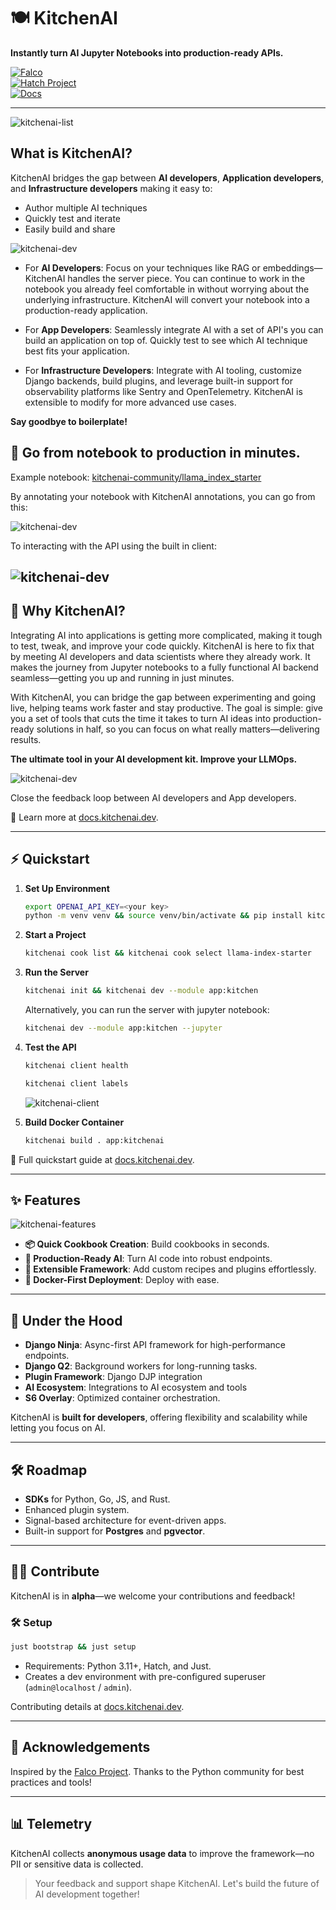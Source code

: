 # 🍽️ KitchenAI  

**Instantly turn AI Jupyter Notebooks into production-ready APIs.**  

[![Falco](https://img.shields.io/badge/built%20with-falco-success)](https://github.com/Tobi-De/falco)  
[![Hatch Project](https://img.shields.io/badge/%F0%9F%A5%9A-Hatch-4051b5.svg)](https://github.com/pypa/hatch)  
[![Docs](https://img.shields.io/badge/Docs-kitchenai.dev-blue)](https://docs.kitchenai.dev)

---

![kitchenai-list](../docs/_static/images/kitchenai-list.gif)


## **What is KitchenAI?**  
KitchenAI bridges the gap between **AI developers**, **Application developers**, and **Infrastructure developers** making it easy to:

- Author multiple AI techniques
- Quickly test and iterate
- Easily build and share

![kitchenai-dev](../docs/_static/images/kitchenai-highlevel1.png)

- For **AI Developers**: Focus on your techniques like RAG or embeddings—KitchenAI handles the server piece. You can continue to work in the notebook you already feel comfortable in without worrying about the underlying infrastructure. KitchenAI will convert your notebook into a production-ready application. 

- For **App Developers**: Seamlessly integrate AI with a set of API's you can build an application on top of. Quickly test to see which AI technique best fits your application.  

- For **Infrastructure Developers**: Integrate with AI tooling, customize Django backends, build plugins, and leverage built-in support for observability platforms like Sentry and OpenTelemetry. KitchenAI is extensible to modify for more advanced use cases. 

**Say goodbye to boilerplate!**  

## 🚀 **Go from notebook to production in minutes.**
Example notebook: [kitchenai-community/llama_index_starter](https://github.com/epuerta9/kitchenai-community/blob/main/src/kitchenai_community/llama_index_starter/notebook.ipynb)

By annotating your notebook with KitchenAI annotations, you can go from this:

![kitchenai-dev](../docs/_static/images/jupyter-notebook.png)

To interacting with the API using the built in client:

![kitchenai-dev](../docs/_static/images/cli-query.png)
---

## 🚀 **Why KitchenAI?**  

Integrating AI into applications is getting more complicated, making it tough to test, tweak, and improve your code quickly. KitchenAI is here to fix that by meeting AI developers and data scientists where they already work. It makes the journey from Jupyter notebooks to a fully functional AI backend seamless—getting you up and running in just minutes.

With KitchenAI, you can bridge the gap between experimenting and going live, helping teams work faster and stay productive. The goal is simple: give you a set of tools that cuts the time it takes to turn AI ideas into production-ready solutions in half, so you can focus on what really matters—delivering results. 

**The ultimate tool in your AI development kit. Improve your LLMOps.**

![kitchenai-dev](../docs/_static/images/workflow.png)


Close the feedback loop between AI developers and App developers.

🔗 Learn more at [docs.kitchenai.dev](https://docs.kitchenai.dev/develop/).  

---

## ⚡ **Quickstart**  

1. **Set Up Environment**  
   ```bash
   export OPENAI_API_KEY=<your key>
   python -m venv venv && source venv/bin/activate && pip install kitchenai
   ```

2. **Start a Project**  
   ```bash
   kitchenai cook list && kitchenai cook select llama-index-starter
   ```

3. **Run the Server**  
   ```bash
   kitchenai init && kitchenai dev --module app:kitchen
   ```
   Alternatively, you can run the server with jupyter notebook:
   ```bash
   kitchenai dev --module app:kitchen --jupyter
   ```

4. **Test the API**  

   ```bash
   kitchenai client health
   ```
   ```bash
   kitchenai client labels
   ```
   ![kitchenai-client](../docs/_static/images/kitchenai-dev-client.gif)

5. **Build Docker Container**  
   ```bash
   kitchenai build . app:kitchenai
   ```  

📖 Full quickstart guide at [docs.kitchenai.dev](https://docs.kitchenai.dev/cookbooks/quickstarts/).  

---

## ✨ **Features**  

![kitchenai-features](../docs/_static/images/kitchenai-highlevel4.png)

- **📦 Quick Cookbook Creation**: Build cookbooks in seconds.  
- **🚀 Production-Ready AI**: Turn AI code into robust endpoints.  
- **🔌 Extensible Framework**: Add custom recipes and plugins effortlessly.  
- **🐳 Docker-First Deployment**: Deploy with ease.  

---

## 🔧 **Under the Hood**  

- **Django Ninja**: Async-first API framework for high-performance endpoints.  
- **Django Q2**: Background workers for long-running tasks. 
- **Plugin Framework**: Django DJP integration
- **AI Ecosystem**: Integrations to AI ecosystem and tools 
- **S6 Overlay**: Optimized container orchestration.  

KitchenAI is **built for developers**, offering flexibility and scalability while letting you focus on AI.

---

## 🛠️ **Roadmap**  

- **SDKs** for Python, Go, JS, and Rust.  
- Enhanced plugin system.  
- Signal-based architecture for event-driven apps.  
- Built-in support for **Postgres** and **pgvector**.  

---

## 🧑‍🍳 **Contribute**  

KitchenAI is in **alpha**—we welcome your contributions and feedback!  

### 🛠️ **Setup**  
```bash
just bootstrap && just setup
```

- Requirements: Python 3.11+, Hatch, and Just.  
- Creates a dev environment with pre-configured superuser (`admin@localhost` / `admin`).  

Contributing details at [docs.kitchenai.dev](https://docs.kitchenai.dev).  

---

## 🙏 **Acknowledgements**  

Inspired by the [Falco Project](https://github.com/Tobi-De/falco). Thanks to the Python community for best practices and tools!  

---

## 📊 **Telemetry**  

KitchenAI collects **anonymous usage data** to improve the framework—no PII or sensitive data is collected.  

> Your feedback and support shape KitchenAI. Let's build the future of AI development together!  